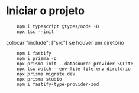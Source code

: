 # Iniciar o projeto

```
	npm i typescript @types/node -D 
	npx tsc --init
```
colocar "include": ["src"] se houver um diretório

```
	npm i fastify
	npm i prisma -D
	npx prisma init --datasource-provider SQLite
	npx tsx watch --env-file file.env diretório
	npx prisma migrate dev
	npx prisma studio
	npm i fastify-type-provider-zod
```